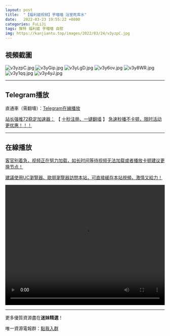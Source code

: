```yaml
---
layout: post
title:  "【福利姬视频】芋喵喵 浴室死库水"
date:   2022-03-23 19:55:22 +0800
categories: FuLiJi
tags: 推特 福利姬 芋喵喵 自慰
img: https://kanjiantu.top/images/2022/03/24/v3yzpC.jpg
---
```



## 視頻截圖

![v3yzpC.jpg](https://kanjiantu.top/images/2022/03/24/v3yzpC.jpg)
![v3yGip.jpg](https://kanjiantu.top/images/2022/03/24/v3yGip.jpg)
![v3yLgD.jpg](https://kanjiantu.top/images/2022/03/24/v3yLgD.jpg)
![v3y6ov.jpg](https://kanjiantu.top/images/2022/03/24/v3y6ov.jpg)
![v3y8WR.jpg](https://kanjiantu.top/images/2022/03/24/v3y8WR.jpg)
![v3y1qq.jpg](https://kanjiantu.top/images/2022/03/24/v3y1qq.jpg)
![v3y4yJ.jpg](https://kanjiantu.top/images/2022/03/24/v3y4yJ.jpg)

* * *
## Telegram播放

直通車（需翻墻）：[Telegram在線播放](https://t.me/mimeijingxuan/287)

<u>站长强推72稳定加速器：</u> 【 [十秒注册、一键翻墙](https://72vpn.xyz/#/register?code=mimei) 】
<u>  急速秒播不卡顿，限时活动更优惠！！！</u>
* * *
## 在線播放
<u>客官别着急，视频正在努力加载，如长时间等待视频无法加载或者播放卡顿建议更换节点！</u>

<u>建議使用UC瀏覽器、歐朋瀏覽器訪問本站，可直接緩存本站視頻，激情又給力！</u>
<center><video src="https://cdn.publer.io/uploads/videos/623a0ccbdb27970be1685306/c5da086dd8b1c2dda8f67d8f3537dad5.mp4" width="100%" height="380px" controls="controls"></video></center>


* * *
更多優質資源盡在**迷妹精選**！

唯一資源電報群：[點我入群](https://t.me/mimeijingxuan)


